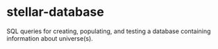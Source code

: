 # stellar-database
SQL queries for creating, populating, and testing a database containing information about universe(s).
